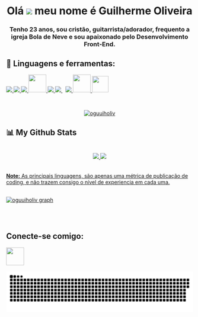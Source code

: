 <h1 align="center">Olá <img src="https://raw.githubusercontent.com/MartinHeinz/MartinHeinz/master/wave.gif" height="30px" width="auto"> meu nome é Guilherme Oliveira</h1>
<h3 align="center">Tenho 23 anos, sou cristão, guitarrista/adorador, frequento a igreja Bola de Neve e sou apaixonado pelo Desenvolvimento Front-End.</h3>

## 🚀 Linguagens e ferramentas:

<p align="left"> 
    <a href="https://www.w3.org/html/" target="_blank"> <img src="https://img.icons8.com/color/48/000000/html-5.png"/> </a> 
    <a href="https://www.w3schools.com/css/" target="_blank"> <img src="https://img.icons8.com/color/48/000000/css3.png"/> </a> 
    <a href="https://getbootstrap.com.br/docs/4.1/getting-started/download/" target="_blank" <img src="https://img.icons8.com/color/48/000000/bootstrap.png"/> </a>
    <a href="https://sass-lang.com" target="_blank"> <img src="https://img.icons8.com/color/48/000000/sass-avatar.png"/> </a>
    <a href="https://developer.mozilla.org/en-US/docs/Web/JavaScript" target="_blank"> <img src="https://img.icons8.com/color/48/000000/javascript.png"  width="48" height="48"/> </a> 
    <a href="https://pt-br.reactjs.org" targer="_blank"> <img src="https://img.icons8.com/ultraviolet/48/000000/react--v2.png"/> </a>
    <a style="padding-right:8px;" href="https://nodejs.org" target="_blank"> <img src="https://img.icons8.com/color/48/000000/nodejs.png"/> </a>
    <a href="https://git-scm.com/" target="_blank"> <img src="https://img.icons8.com/color/48/000000/git.png"/> </a> 
   <a align="center"href="https://www.adobe.com/br/products/photoshop/" target="_blank" > <img src="https://i.pinimg.com/originals/31/02/38/31023806400284920008d8ebd24a2218.png"  width="48" height="48"/> </a>
   <a href="https://code.visualstudio.com/docs" target="_blank"> <img src="https://upload.wikimedia.org/wikipedia/commons/thumb/9/9a/Visual_Studio_Code_1.35_icon.svg/1024px-Visual_Studio_Code_1.35_icon.svg.png"  width="44" height="44"/></a> 
   
   
</p>

<br/>

<p align="center">
    <a href="https://github.com/oguuiholiv/oguuiholiv.git">
        <img title="🔥 Get streak stats for your profile at git.io/streak-stats" alt="oguuiholiv" src="https://github-readme-streak-stats.herokuapp.com/?user=oguuiholiv&theme=black-ice&hide_border=true&stroke=0000&background=060A0CD0"/>
    </a>
</p>

## 📊 My Github Stats

  <br/>
<div align="center">
  <a href="https://github.com/oguuiholiv">
  <img height="160em" src="https://github-readme-stats.vercel.app/api?username=oguuiholiv&show_icons=true&theme=algolia&include_all_commits=true&count_private=true"/>
  <img height="160em" src="https://github-readme-stats.vercel.app/api/top-langs/?username=oguuiholiv&layout=compact&langs_count=7&theme=algolia"/>
</div>
  <br/>
  <br/>
  <b>Note:</b> As principais linguagens, são apenas uma métrica de publicação de coding, e não trazem consigo o nível de experiencia em cada uma.


<br/>
<br/>

<a href="https://github.com/oguuiholiv/oguuiholiv.git"><img alt="oguuiholiv graph" src="https://activity-graph.herokuapp.com/graph?username=oguuiholiv&bg_color=0D1117&color=5BCDEC&line=5BCDEC&point=FFFFFF&hide_border=true" /></a>

<br/>
<br/>

## Conecte-se comigo:
<p align="left">

<a href = "https://www.instagram.com/oguuiholiv/"><img src="https://img.icons8.com/dotty/48/000000/instagram-new.png" width="48" height="48" /></a>

</p>

![Snake animation](https://github.com/oguuiholiv/oguuiholiv/blob/output/github-contribution-grid-snake.svg)

